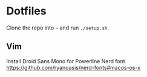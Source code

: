# Dotfiles

Clone the repo into `~` and run `./setup.sh`.

## Vim
Install Droid Sans Mono for Powerline Nerd font
https://github.com/ryanoasis/nerd-fonts#macos-os-x
